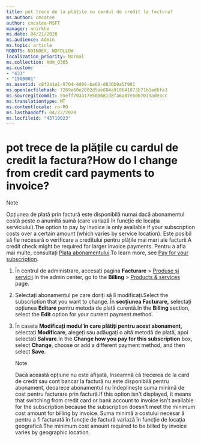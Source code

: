 ```yaml
---
title: pot trece de la plățile cu cardul de credit la factura?
ms.author: cmcatee
author: cmcatee-MSFT
manager: mnirkhe
ms.date: 04/21/2020
ms.audience: Admin
ms.topic: article
ROBOTS: NOINDEX, NOFOLLOW
localization_priority: Normal
ms.collection: Adm_O365
ms.custom:
- "433"
- "1500001"
ms.assetid: c8f2a1a1-9704-4d08-ba60-d836b9a5f981
ms.openlocfilehash: 7269a60e2802d5ae884a918641873b71b1ad6fa3
ms.sourcegitcommit: 55eff703a17e500681d8fa6a87eb067019ade3cc
ms.translationtype: MT
ms.contentlocale: ro-RO
ms.lasthandoff: 04/22/2020
ms.locfileid: "43710023"
---
```

# <a name="how-do-i-change-from-credit-card-payments-to-invoice"></a><span data-ttu-id="1a12f-102">pot trece de la plățile cu cardul de credit la factura?</span><span class="sxs-lookup"><span data-stu-id="1a12f-102">How do I change from credit card payments to invoice?</span></span>

> [!NOTE]
> <span data-ttu-id="1a12f-103">Opțiunea de plată prin factură este disponibilă numai dacă abonamentul costă peste o anumită sumă (care variază în funcție de locația serviciului).</span><span class="sxs-lookup"><span data-stu-id="1a12f-103">The option to pay by invoice is only available if your subscription costs over a certain amount (which varies by service location).</span></span> <span data-ttu-id="1a12f-104">Este posibil să fie necesară o verificare a creditului pentru plățile mai mari ale facturii.</span><span class="sxs-lookup"><span data-stu-id="1a12f-104">A credit check might be required for larger invoice payments.</span></span> <span data-ttu-id="1a12f-105">Pentru a afla mai multe, consultați [Plata abonamentului](https://docs.microsoft.com/office365/admin/subscriptions-and-billing/pay-for-your-subscription).</span><span class="sxs-lookup"><span data-stu-id="1a12f-105">To learn more, see [Pay for your subscription](https://docs.microsoft.com/office365/admin/subscriptions-and-billing/pay-for-your-subscription).</span></span>
  
1. <span data-ttu-id="1a12f-106">În centrul de administrare, accesați pagina **Facturare** \> [Produse și servicii](https://go.microsoft.com/fwlink/p/?linkid=842054).</span><span class="sxs-lookup"><span data-stu-id="1a12f-106">In the admin center, go to the **Billing** \> [Products & services](https://go.microsoft.com/fwlink/p/?linkid=842054) page.</span></span>

2. <span data-ttu-id="1a12f-107">Selectați abonamentul pe care doriți să îl modificați.</span><span class="sxs-lookup"><span data-stu-id="1a12f-107">Select the subscription that you want to change.</span></span> <span data-ttu-id="1a12f-108">În **secțiunea Facturare,** selectați opțiunea **Editare** pentru metoda de plată curentă.</span><span class="sxs-lookup"><span data-stu-id="1a12f-108">In the **Billing** section, select the **Edit** option for your current payment method.</span></span>

3. <span data-ttu-id="1a12f-109">În caseta **Modificați modul în care plătiți pentru acest abonament,** selectați **Modificare**, alegeți sau adăugați o altă metodă de plată, apoi selectați **Salvare**.</span><span class="sxs-lookup"><span data-stu-id="1a12f-109">In the **Change how you pay for this subscription** box, select **Change**, choose or add a different payment method, and then select **Save**.</span></span>

   > [!NOTE]
   > <span data-ttu-id="1a12f-110">Dacă această opțiune nu este afișată, înseamnă că trecerea de la card de credit sau cont bancar la factură nu este disponibilă pentru abonament, deoarece abonamentul nu îndeplinește suma minimă de cost pentru facturare prin factură.</span><span class="sxs-lookup"><span data-stu-id="1a12f-110">If this option isn't displayed, it means that switching from credit card or bank account to invoice isn't available for the subscription because the subscription doesn't meet the minimum cost amount for billing by invoice.</span></span> <span data-ttu-id="1a12f-111">Suma minimă a costului necesar ă pentru a fi facturată în funcție de factură variază în funcție de locația geografică.</span><span class="sxs-lookup"><span data-stu-id="1a12f-111">The minimum cost amount required to be billed by invoice varies by geographic location.</span></span>
  
